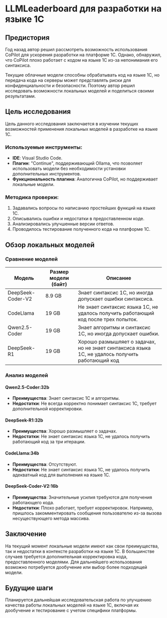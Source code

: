 # LLMLeaderboard для разработки на языке 1С

## Предистория
Год назад автор решил рассмотреть возможность использования CoPilot для ускорения разработки на платформе 1С. Однако, обнаружил, что CoPilot плохо работает с кодом на языке 1С из-за непонимания его синтаксиса.

Текущие облачные модели способны обрабатывать код на языке 1С, но передача кода на серверы может представлять риски для конфиденциальности и безопасности. Поэтому автор решил исследовать возможности локальных моделей и поделиться своими результатами.

## Цель исследования
Цель данного исследования заключается в изучении текущих возможностей применения локальных моделей в разработке на языке 1С.

### Используемые инструменты:
- **IDE**: Visual Studio Code.
- **Плагин**: "Continue", поддерживающий Ollama, что позволяет использовать модели без необходимости установки дополнительных инструментов. 
- **Функциональность плагина**: Аналогична CoPilot, но поддерживает локальные модели.

### Методика проверки:
1. Задавались вопросы по написанию простейших функций на языке 1С.
2. Описывались ошибки и недостатки в предоставленном коде.
3. Анализировались улучшенные версии ответов.
4. Проводилось тестирование полученного кода на платформе 1С.

## Обзор локальных моделей

### Сравнение моделей
| Модель                   | Размер модели (байт) | Описание                                                                                      |
|--------------------------|----------------------|------------------------------------------------------------------------------------------------|
| DeepSeek-Coder-V2        | 8.9 GB               | Знает синтаксис 1С, но иногда допускает ошибки синтаксиса.                                     |
| CodeLlama                | 19 GB                | Не знает синтаксис языка 1С, не удалось получить работающий код после трех попыток.             |
| Qwen2.5-Coder            | 19 GB                | Знает алгоритмы и синтаксис 1С, но иногда допускает ошибки.                                   |
| DeepSeek-R1              | 19 GB                | Хорошо размышляет о задачах, но не знает синтаксиса языка 1С, не удалось получить работающий код |

### Анализ моделей

#### Qwen2.5-Coder:32b
- **Преимущества**: Знает синтаксис 1С и алгоритмы.
- **Недостатки**: Не всегда корректно понимает синтаксис 1С, требует дополнительной корректировки.

#### DeepSeek-R1:32b
- **Преимущества**: Хорошо размышляет о задачах.
- **Недостатки**: Не знает синтаксис языка 1С, не удалось получить работающий код за три итерации.

#### CodeLlama:34b
- **Преимущества**: Отсутствуют.
- **Недостатки**: Не знает синтаксис языка 1С, не удалось получить адекватный код для выполнения на языке 1С.

#### DeepSeek-Coder-V2:16b
- **Преимущества**: Значительные усилия требуются для получения работающего кода.
- **Недостатки**: Плохо работает, требует корректировок. Например, пришлось закомментировать сообщения пользователю из-за вызова несуществующего метода массива.

## Заключение
На текущий момент локальные модели имеют как свои преимущества, так и недостатки в контексте разработки на языке 1С. В большинстве случаев требуется дополнительная корректировка кода, предоставленного моделями. Для дальнейшего использования возможно потребуется дообучение или выбор более подходящей модели.

## Будущие шаги
Планируется дальнейшая исследовательская работа по улучшению качества работы локальных моделей на языке 1С, включая их дообучение и тестирование с учетом специфики платформы.